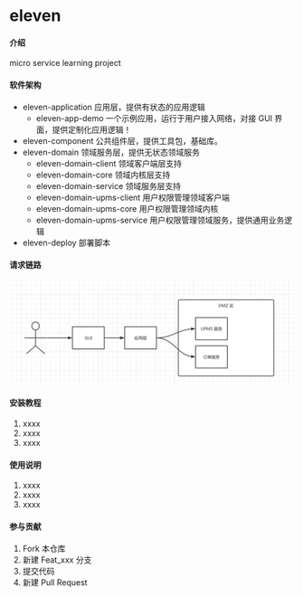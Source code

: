 # eleven

#### 介绍

micro service learning project

#### 软件架构

- eleven-application 应用层，提供有状态的应用逻辑
  - eleven-app-demo 一个示例应用，运行于用户接入网络，对接 GUI 界面，提供定制化应用逻辑！
- eleven-component 公共组件层，提供工具包，基础库。
- eleven-domain 领域服务层，提供无状态领域服务
  - eleven-domain-client 领域客户端层支持
  - eleven-domain-core  领域内核层支持
  - eleven-domain-service  领域服务层支持
  - eleven-domain-upms-client   用户权限管理领域客户端
  - eleven-domain-upms-core     用户权限管理领域内核
  - eleven-domain-upms-service  用户权限管理领域服务，提供通用业务逻辑
- eleven-deploy 部署脚本


#### 请求链路
![请求链路](./doc/微服务请求链路.png "请求链路")

#### 安装教程

1. xxxx
2. xxxx
3. xxxx

#### 使用说明

1. xxxx
2. xxxx
3. xxxx

#### 参与贡献

1. Fork 本仓库
2. 新建 Feat_xxx 分支
3. 提交代码
4. 新建 Pull Request
